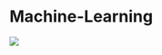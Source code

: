 # Machine-Learning
<img src="https://capsule-render.vercel.app/api?type=waving&color=auto&height=200&section=header&text=내용입력&fontSize=90" />
